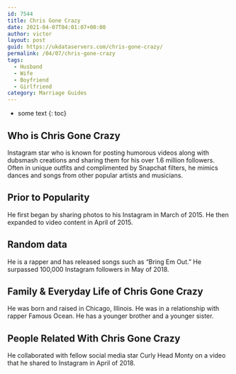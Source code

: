 ```yaml
---
id: 7544
title: Chris Gone Crazy
date: 2021-04-07T04:01:07+00:00
author: victor
layout: post
guid: https://ukdataservers.com/chris-gone-crazy/
permalink: /04/07/chris-gone-crazy
tags:
  - Husband
  - Wife
  - Boyfriend
  - Girlfriend
category: Marriage Guides
---
```


* some text
{: toc}


## Who is Chris Gone Crazy



Instagram star who is known for posting humorous videos along with dubsmash creations and sharing them for his over 1.6 million followers. Often in unique outfits and complimented by Snapchat filters, he mimics dances and songs from other popular artists and musicians. 

                
                
                
## Prior to Popularity



He first began by sharing photos to his Instagram in March of 2015. He then expanded to video content in April of 2015. 

                
                
                
## Random data



He is a rapper and has released songs such as &#8220;Bring Em Out.&#8221; He surpassed 100,000 Instagram followers in May of 2018.

                
                
                
## Family & Everyday Life of Chris Gone Crazy



He was born and raised in Chicago, Illinois. He was in a relationship with rapper Famous Ocean. He has a younger brother and a younger sister.

                
                
                
## People Related With Chris Gone Crazy



He collaborated with fellow social media star Curly Head Monty on a video that he shared to Instagram in April of 2018. 

                
              
            
          
          
          